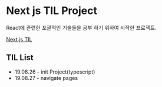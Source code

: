 # Next js TIL Project

React에 관련한 포괄적인 기술들을 공부 하기 위하여 시작한 프로젝트.

[Next.js TIL](https://www.notion.so/bluesurge/Next-JS-cd7e4e652d4e45cb8635a58d77a2464f)



## TIL List

* 19.08.26 - init Project(typescript)
* 19.08.27 - navigate pages


